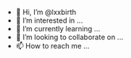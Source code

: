 - 👋 Hi, I’m @lxxbirth
- 👀 I’m interested in ...
- 🌱 I’m currently learning ...
- 💞️ I’m looking to collaborate on ...
- 📫 How to reach me ...

<!---
lxxbirth/lxxbirth is a ✨ special ✨ repository because its `README.md` (this file) appears on your GitHub profile.
You can click the Preview link to take a look at your changes.
--->
